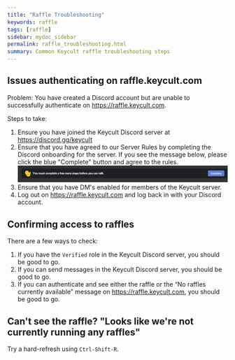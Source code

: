 ```yaml
---
title: "Raffle Troubleshooting"
keywords: raffle
tags: [raffle]
sidebar: mydoc_sidebar
permalink: raffle_troubleshooting.html
summary: Common Keycult raffle troubleshooting steps
---
```


## Issues authenticating on raffle.keycult.com

Problem: You have created a Discord account but are unable to successfully authenticate on <https://raffle.keycult.com>.

Steps to take:

1. Ensure you have joined the Keycult Discord server at <https://discord.gg/keycult>
2. Ensure that you have agreed to our Server Rules by completing the Discord onboarding for the server. If you see the message below, please click the blue "Complete" button and agree to the rules.
![](/images/NeedToVerify.png)
3. Ensure that you have DM's enabled for members of the Keycult server.
4. Log out on <https://raffle.keycult.com> and log back in with your Discord account.




## Confirming access to raffles

There are a few ways to check:

1. If you have the `Verified` role in the Keycult Discord server, you should be good to go.
2. If you can send messages in the Keycult Discord server, you should be good to go.
3. If you can authenticate and see either the raffle or the “No raffles currently available” message on <https://raffle.keycult.com>, you should be good to go.


## Can't see the raffle? "Looks like we're not currently running any raffles"

Try a hard-refresh using `Ctrl-Shift-R`.